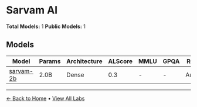# Sarvam AI

**Total Models:** 1
**Public Models:** 1

## Models

| Model | Params | Architecture | ALScore | MMLU | GPQA | Released | Status |
|-------|--------|--------------|---------|------|------|----------|--------|
| [sarvam-2b](../models/sarvam-ai/sarvam-2b.md) | 2.0B | Dense | 0.3 | - | - | Aug/2024 | 🟢 |

---

[← Back to Home](../README.md) • [View All Labs](../labs/)
